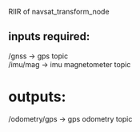 RIIR of navsat_transform_node

## inputs required:<br>
/gnss -> gps topic<br>
/imu/mag -> imu magnetometer topic

# outputs:<br>
/odometry/gps -> gps odometry topic
